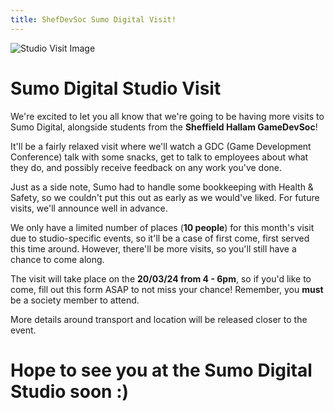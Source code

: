 ```yaml
---
title: ShefDevSoc Sumo Digital Visit!
---
```


![Studio Visit Image](https://shefgamedevsoc.github.io/loom/resources/images/A014.png)

# Sumo Digital Studio Visit
We're excited to let you all know that we're going to be having more visits to Sumo Digital, alongside students from the **Sheffield Hallam GameDevSoc**!

It'll be a fairly relaxed visit where we'll watch a GDC (Game Development Conference) talk with some snacks, get to talk to employees about what they do, and possibly receive feedback on any work you've done.

Just as a side note, Sumo had to handle some bookkeeping with Health & Safety, so we couldn't put this out as early as we would've liked. For future visits, we'll announce well in advance.

We only have a limited number of places (**10 people**) for this month's visit due to studio-specific events, so it'll be a case of first come, first served this time around. However, there'll be more visits, so you'll still have a chance to come along.

The visit will take place on the **20/03/24 from 4 - 6pm**, so if you'd like to come, fill out this form ASAP to not miss your chance! Remember, you **must** be a society member to attend. 

More details around transport and location will be released closer to the event. 

# Hope to see you at the Sumo Digital Studio soon :)